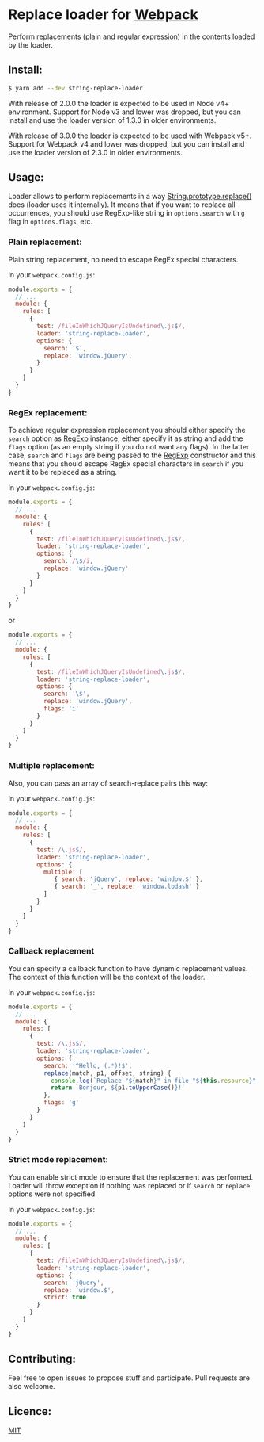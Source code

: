 # Replace loader for [Webpack](http://webpack.github.io/)

Perform replacements (plain and regular expression) in the contents loaded by the loader.

## Install:

```bash
$ yarn add --dev string-replace-loader
```

With release of 2.0.0 the loader is expected to be used in Node v4+ environment.
Support for Node v3 and lower was dropped, but you can install and use the loader version of 1.3.0 in older environments.

With release of 3.0.0 the loader is expected to be used with Webpack v5+.
Support for Webpack v4 and lower was dropped, but you can install and use the loader version of 2.3.0 in older environments.

## Usage:

Loader allows to perform replacements in a way [String.prototype.replace()](https://developer.mozilla.org/en-US/docs/Web/JavaScript/Reference/Global_Objects/String/replace) does (loader uses it internally).
It means that if you want to replace all occurrences, you should use RegExp-like string in `options.search` with `g` flag in `options.flags`, etc.

### Plain replacement:

Plain string replacement, no need to escape RegEx special characters.

In your `webpack.config.js`:

```javascript
module.exports = {
  // ...
  module: {
    rules: [
      {
        test: /fileInWhichJQueryIsUndefined\.js$/,
        loader: 'string-replace-loader',
        options: {
          search: '$',
          replace: 'window.jQuery',
        }
      }
    ]
  }
}
```

### RegEx replacement:

To achieve regular expression replacement you should either specify the `search` option as
[RegExp](https://developer.mozilla.org/en-US/docs/Web/JavaScript/Reference/Global_Objects/RegExp) instance,
either specify it as string and add the `flags` option (as an empty string if you do not want any flags).
In the latter case, `search` and `flags` are being passed to the
[RegExp](https://developer.mozilla.org/en-US/docs/Web/JavaScript/Reference/Global_Objects/RegExp) constructor
and this means that you should escape RegEx special characters in `search` if you want it to be replaced as a string.

In your `webpack.config.js`:

```javascript
module.exports = {
  // ...
  module: {
    rules: [
      {
        test: /fileInWhichJQueryIsUndefined\.js$/,
        loader: 'string-replace-loader',
        options: {
          search: /\$/i,
          replace: 'window.jQuery'
        }
      }
    ]
  }
}
```
or
```javascript
module.exports = {
  // ...
  module: {
    rules: [
      {
        test: /fileInWhichJQueryIsUndefined\.js$/,
        loader: 'string-replace-loader',
        options: {
          search: '\$',
          replace: 'window.jQuery',
          flags: 'i'
        }
      }
    ]
  }
}
```

### Multiple replacement:

Also, you can pass an array of search-replace pairs this way:

In your `webpack.config.js`:

```javascript
module.exports = {
  // ...
  module: {
    rules: [
      {
        test: /\.js$/,
        loader: 'string-replace-loader',
        options: {
          multiple: [
             { search: 'jQuery', replace: 'window.$' },
             { search: '_', replace: 'window.lodash' }
          ]
        }
      }
    ]
  }
}
```

### Callback replacement

You can specify a callback function to have dynamic replacement values.
The context of this function will be the context of the loader.

In your `webpack.config.js`:

```javascript
module.exports = {
  // ...
  module: {
    rules: [
      {
        test: /\.js$/,
        loader: 'string-replace-loader',
        options: {
          search: '^Hello, (.*)!$',
          replace(match, p1, offset, string) {
            console.log(`Replace "${match}" in file "${this.resource}".`)
            return `Bonjour, ${p1.toUpperCase()}!`
          },
          flags: 'g'
        }
      }
    ]
  }
}
```

### Strict mode replacement:

You can enable strict mode to ensure that the replacement was performed.
Loader will throw exception if nothing was replaced or if `search` or `replace` options were not specified.

In your `webpack.config.js`:

```javascript
module.exports = {
  // ...
  module: {
    rules: [
      {
        test: /fileInWhichJQueryIsUndefined\.js$/,
        loader: 'string-replace-loader',
        options: {
          search: 'jQuery',
          replace: 'window.$',
          strict: true
        }
      }
    ]
  }
}
```

## Contributing:

Feel free to open issues to propose stuff and participate. Pull requests are also welcome.

## Licence:

[MIT](http://en.wikipedia.org/wiki/MIT_License)
